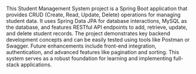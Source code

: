 This Student Management System project is a Spring Boot application that provides CRUD (Create, Read, Update, Delete) operations for managing student data. It uses Spring Data JPA for database interactions, MySQL as the database, and features RESTful API endpoints to add, retrieve, update, and delete student records. The project demonstrates key backend development concepts and can be easily tested using tools like Postman or Swagger. Future enhancements include front-end integration, authentication, and advanced features like pagination and sorting. This system serves as a robust foundation for learning and implementing full-stack applications.






